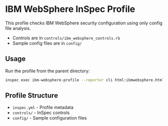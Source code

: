 # IBM WebSphere InSpec Profile

This profile checks IBM WebSphere security configuration using only config file analysis.

- Controls are in `controls/ibm_websphere_controls.rb`
- Sample config files are in `config/`

## Usage

Run the profile from the parent directory:

```sh
inspec exec ibm-websphere-profile --reporter cli html:ibmwebsphere.html
```

## Profile Structure

- `inspec.yml` - Profile metadata
- `controls/` - InSpec controls
- `config/` - Sample configuration files

